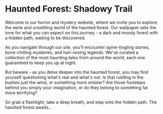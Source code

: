 <!--
Write me markdown content of website with wallpaper:

"A dark and moody forest with a hidden path for a horror or mystery website"

The header of the page should not be copy of the text but rather a real content of the website which is using this wallpaper.
-->

<!--font:Cinzel-->

# Haunted Forest: Shadowy Trail

Welcome to our horror and mystery website, where we invite you to explore the eerie and unsettling world of the haunted forest. Our wallpaper sets the tone for what you can expect on this journey - a dark and moody forest with a hidden path, waiting to be discovered.

As you navigate through our site, you'll encounter spine-tingling stories, bone-chilling mysteries, and hair-raising legends. We've curated a collection of the most haunting tales from around the world, each one guaranteed to keep you up at night.

But beware - as you delve deeper into the haunted forest, you may find yourself questioning what's real and what's not. Is that rustling in the bushes just the wind, or something more sinister? Are those footsteps behind you simply your imagination, or do they belong to something far more terrifying?

So grab a flashlight, take a deep breath, and step onto the hidden path. The haunted forest awaits...
